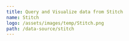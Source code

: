 ```yaml
---
title: Query and Visualize data from Stitch
name: Stitch
logo: /assets/images/temp/Stitch.png
path: /data-source/stitch
---
```

